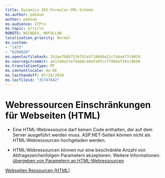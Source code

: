 ```yaml
---
title: Dynamics 365-Formular-XML-Schema
ms.author: pebaum
author: pebaum
ms.audience: ITPro
ms.topic: article
ROBOTS: NOINDEX, NOFOLLOW
localization_priority: Normal
ms.custom:
- "1473"
- "6200020"
ms.openlocfilehash: 2b3ae7b8b7526fb3a5f10660a21c7aba4f7cb020
ms.sourcegitcommit: a413a0e27ef4ab8c484fa9fccff8bbef381c8b96
ms.translationtype: MT
ms.contentlocale: de-DE
ms.lasthandoff: 07/16/2019
ms.locfileid: "35747642"
---
```

# <a name="webpage-html-web-resources-limitations"></a>Webressourcen Einschränkungen für Webseiten (HTML)

* Eine HTML-Webressource darf keinen Code enthalten, der auf dem Server ausgeführt werden muss. ASP.NET-Seiten können nicht als HTML-Webressourcen hochgeladen werden.

* HTML-Webressourcen können nur eine beschränkte Anzahl von Abfragezeichenfolgen-Parametern akzeptieren. Weitere Informationen: [übergeben von Parametern an HTML-Webressourcen](https://docs.microsoft.com/en-us/dynamics365/customer-engagement/developer/webpage-html-web-resources#BKMK_PassingParametersToWebResources)

[Webseiten Ressourcen (HTML)](https://docs.microsoft.com/dynamics365/customer-engagement/developer/webpage-html-web-resources)
